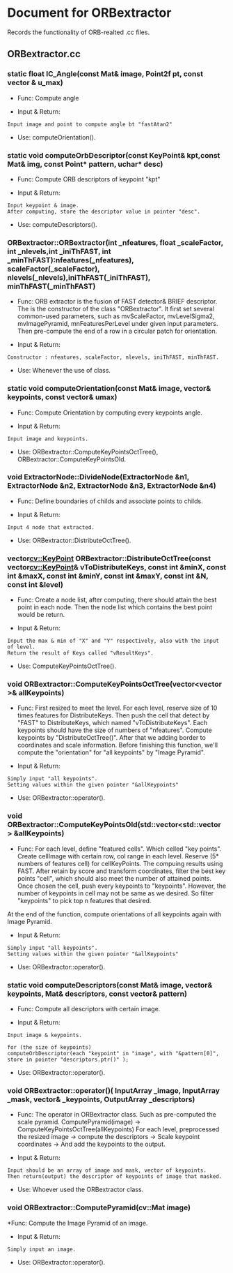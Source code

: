 # Document for ORBextractor
Records the functionality of ORB-realted .cc files.

## ORBextractor.cc
### static float IC_Angle(const Mat& image, Point2f pt,  const vector<int> & u_max)
* Func: 
Compute angle

* Input & Return:
```
Input image and point to compute angle bt "fastAtan2"
```

* Use:
computeOrientation().

### static void computeOrbDescriptor(const KeyPoint& kpt,const Mat& img, const Point* pattern, uchar* desc)
* Func: 
Compute ORB descriptors of keypoint "kpt"

* Input & Return:
```
Input keypoint & image. 
After computing, store the descriptor value in pointer "desc".
```

* Use:
computeDescriptors().	

### ORBextractor::ORBextractor(int _nfeatures, float _scaleFactor, int _nlevels,int _iniThFAST, int _minThFAST):nfeatures(_nfeatures), scaleFactor(_scaleFactor), nlevels(_nlevels),iniThFAST(_iniThFAST), minThFAST(_minThFAST)

* Func: 
ORB extractor is the fusion of FAST detector& BRIEF descriptor.
The is the constructor of the class "ORBextractor".
It first set several common-used parameters, such as mvScaleFactor, mvLevelSigma2, mvImagePyramid, mnFeaturesPerLevel
under given input parameters.
Then  pre-compute the end of a row in a circular patch for orientation.


* Input & Return:
```
Constructor : nfeatures, scaleFactor, nlevels, iniThFAST, minThFAST.
```

* Use:
Whenever the use of class.

### static void computeOrientation(const Mat& image, vector<KeyPoint>& keypoints, const vector<int>& umax)
* Func: 
Compute Orientation by computing every keypoints angle.

* Input & Return:
```
Input image and keypoints.
```

* Use:
ORBextractor::ComputeKeyPointsOctTree(),  ORBextractor::ComputeKeyPointsOld.	

### void ExtractorNode::DivideNode(ExtractorNode &n1, ExtractorNode &n2, ExtractorNode &n3, ExtractorNode &n4)
* Func: 
Define boundaries of childs and associate points to childs.

* Input & Return:
```
Input 4 node that extracted.
```

* Use:
ORBextractor::DistributeOctTree().

### vector<cv::KeyPoint> ORBextractor::DistributeOctTree(const vector<cv::KeyPoint>& vToDistributeKeys, const int &minX, const int &maxX, const int &minY, const int &maxY, const int &N, const int &level)
* Func: 
Create a node list, after computing, there should attain the best point in each node.
Then the node list which contains the best point would be return.

* Input & Return:
```
Input the max & min of "X" and "Y" respectively, also with the input of level.
Return the result of Keys called "vResultKeys".
```

* Use:
ComputeKeyPointsOctTree().	

### void ORBextractor::ComputeKeyPointsOctTree(vector<vector<KeyPoint> >& allKeypoints)
* Func: 
First resized to meet the level. For each level, reserve size of 10 times features for DistributeKeys.
Then push the cell that detect by "FAST" to DistributeKeys, which named "vToDistributeKeys".
Each keypoints should have the size of numbers of "nfeatures".
Compute keypoints by "DistributeOctTree()".
After that we adding border to coordinates and scale information.
Before finishing this function, we'll compute the "orientation" for "all keypoints" by "Image Pyramid".

* Input & Return:
```
Simply input "all keypoints".
Setting values within the given pointer "&allKeypoints"
```

* Use:
ORBextractor::operator().

### void ORBextractor::ComputeKeyPointsOld(std::vector<std::vector<KeyPoint> > &allKeypoints)
* Func: 
For each level, define "featured cells". Which celled "key points".
Create cellImage with certain row, col range in each level. Reserve (5* numbers of features cell) for cellKeyPoints.
The compuing results using FAST.
After retain by score and transform coordinates, filter the best key points "cell", which should also meet the number of attained points.
Once chosen the cell, push every keypoints to "keypoints".
However, the number of keypoints in cell may not be same as we desired.
So filter "keypoints" to pick top n features that desired.

At the end of the function, compute orientations of all keypoints again with Image Pyramid.

* Input & Return:
```
Simply input "all keypoints".
Setting values within the given pointer "&allKeypoints"
```

* Use:
ORBextractor::operator().

### static void computeDescriptors(const Mat& image, vector<KeyPoint>& keypoints, Mat& descriptors, const vector<Point>& pattern)
* Func: 
Compute all descriptors with certain image.

* Input & Return:
```
Input image & keypoints. 

for (the size of keypoints)
computeOrbDescriptor(each "keypoint" in "image", with "&pattern[0]", store in pointer "descriptors.ptr()" );
```

* Use:
ORBextractor::operator().

###  void ORBextractor::operator()( InputArray _image, InputArray _mask, vector<KeyPoint>& _keypoints, OutputArray _descriptors)

* Func: 
The operator in ORBextractor class.
Such as pre-computed the scale pyramid.
ComputePyramid(image) ->   ComputeKeyPointsOctTree(allKeypoints)
For each level, preprocessed the resized image -> compute the descriptors
-> Scale keypoint coordinates -> And add the keypoints to the output.

* Input & Return:
```
Input should be an array of image and mask, vector of keypoints.
Then return(output) the descriptor of keypoints of image that masked.
```
* Use:
Whoever used the ORBextractor class.

### void ORBextractor::ComputePyramid(cv::Mat image)
*Func: 
Compute the Image Pyramid of an image.

* Input & Return:
```
Simply input an image.
```

* Use:
ORBextractor::operator().	